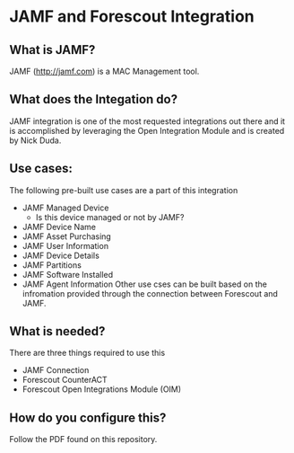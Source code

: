# JAMF and Forescout Integration
## What is JAMF?
JAMF (http://jamf.com) is a MAC Management tool.
## What does the Integation do?
JAMF integration is one of the most requested integrations out there and it is accomplished by leveraging the Open Integration Module and is created by Nick Duda.
## Use cases:
The following pre-built use cases are a part of this integration
- JAMF Managed Device
  - Is this device managed or not by JAMF?
- JAMF Device Name
- JAMF Asset Purchasing
- JAMF User Information
- JAMF Device Details
- JAMF Partitions
- JAMF Software Installed
- JAMF Agent Information
Other use cses can be built based on the infromation provided through the connection between Forescout and JAMF.
## What is needed?
There are three things required to use this
- JAMF Connection
- Forescout CounterACT
- Forescout Open Integrations Module (OIM)

## How do you configure this?
Follow the PDF found on this repository.